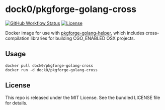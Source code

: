 dock0/pkgforge-golang-cross
==========

[![GitHub Workflow Status](https://img.shields.io/github/workflow/status/dock0/pkgforge-golang-cross/Build)](https://github.com/dock0/pkgforge-golang-cross/actions)
[![License](https://img.shields.io/github/license/dock0/pkgforge-golang-cross)](https://github.com/dock0/pkgforge-golang-cross/blob/master/LICENSE)

Docker image for use with [pkgforge-golang-helper](https://github.com/akerl/pkgforge-golang-helper), which includes cross-compilation libraries for building CGO_ENABLED OSX projects.

## Usage

```
docker pull dock0/pkgforge-golang-cross
docker run -d dock0/pkgforge-golang-cross
```

## License

This repo is released under the MIT License. See the bundled LICENSE file for details.

